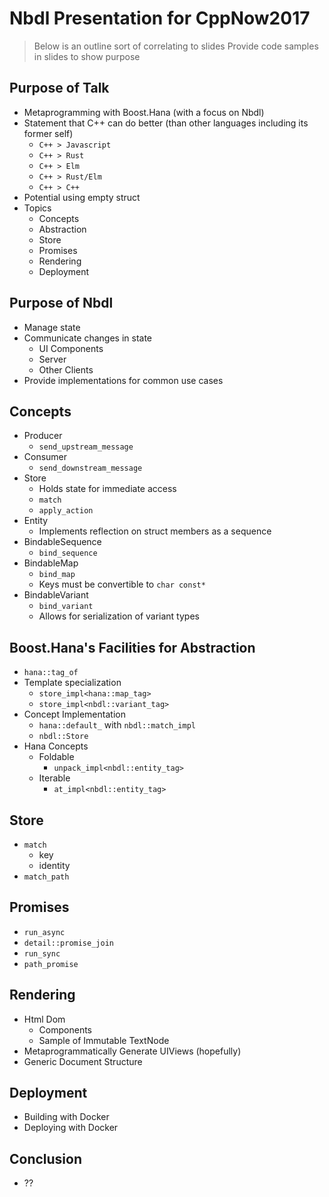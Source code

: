 # Nbdl Presentation for CppNow2017

> Below is an outline sort of correlating to slides
> Provide code samples in slides to show purpose


## Purpose of Talk

  - Metaprogramming with Boost.Hana (with a focus on Nbdl)
  - Statement that C++ can do better (than other languages including its former self)
    - `C++ > Javascript`
    - `C++ > Rust`
    - `C++ > Elm`
    - `C++ > Rust/Elm`
    - `C++ > C++`
  - Potential using empty struct
  - Topics
    - Concepts
    - Abstraction
    - Store
    - Promises
    - Rendering
    - Deployment

## Purpose of Nbdl

  - Manage state
  - Communicate changes in state
    - UI Components
    - Server
    - Other Clients
  - Provide implementations for common use cases 

## Concepts

  - Producer
    - `send_upstream_message`
  - Consumer
    - `send_downstream_message`
  - Store
    - Holds state for immediate access
    - `match`
    - `apply_action`
  - Entity
    - Implements reflection on struct members as a sequence
  - BindableSequence
    - `bind_sequence`
  - BindableMap
    - `bind_map`
    - Keys must be convertible to `char const*` 
  - BindableVariant
    - `bind_variant`
    - Allows for serialization of variant types

## Boost.Hana's Facilities for Abstraction
  
  - `hana::tag_of`
  - Template specialization
    - `store_impl<hana::map_tag>`
    - `store_impl<nbdl::variant_tag>`
  - Concept Implementation
    - `hana::default_` with `nbdl::match_impl`
    - `nbdl::Store`
  - Hana Concepts
    - Foldable
      - `unpack_impl<nbdl::entity_tag>`
    - Iterable
      - `at_impl<nbdl::entity_tag>`

## Store

  - `match`
    - key
    - identity
  - `match_path`

## Promises

  - `run_async`
  - `detail::promise_join`
  - `run_sync`
  - `path_promise`

## Rendering
  - Html Dom
    - Components
    - Sample of Immutable TextNode
  - Metaprogrammatically Generate UIViews (hopefully)
  - Generic Document Structure

## Deployment
  - Building with Docker
  - Deploying with Docker

## Conclusion
  - ??
